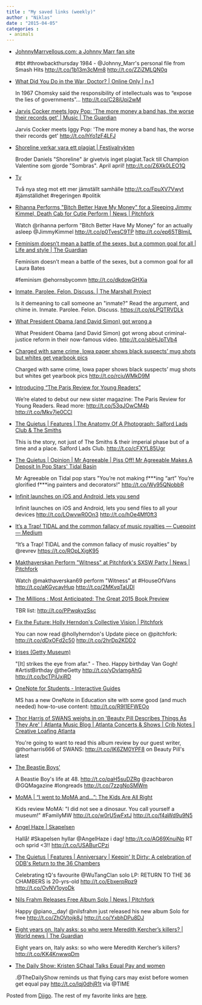 ```yaml
---
title : "My saved links (weekly)"
author : "Niklas"
date : "2015-04-05"
categories : 
 - animals
---
```


- [JohnnyMarrvellous.com: a Johnny Marr fan site](http://johnnymarrvellous.com/marrchives/personalfile.php)
    
    #tbt #throwbackthursday 1984 - @Johnny\_Marr's personal file from Smash Hits http://t.co/1b13m3cMm8 http://t.co/ZZiZMLQN0q
    
    
- [What Did You Do in the War, Doctor? | Online Only | n+1](https://nplusonemag.com/online-only/book-review/what-did-you-do-in-the-war-doctor/?utm_content=buffer5dcd5&utm_medium=social&utm_source=twitter.com&utm_campaign=buffer)
    
    In 1967 Chomsky said the responsibility of intellectuals was to “expose the lies of governments”... http://t.co/C28iUpi2wM
    
- [Jarvis Cocker meets Iggy Pop: 'The more money a band has, the worse their records get' | Music | The Guardian](http://www.theguardian.com/music/2015/apr/02/jarvis-cocker-meets-iggy-pop-bbc-6-music)
    
    Jarvis Cocker meets Iggy Pop: 'The more money a band has, the worse their records get' http://t.co/hYo1zF4LFJ
    
- [Shoreline verkar vara ett plagiat | Festivalrykten](http://www.festivalrykten.se/shoreline-verkar-vara-ett-plagiat/)
    
    Broder Daniels "Shoreline" är givetvis inget plagiat.Tack till Champion Valentine som gjorde "Sombras". April april! http://t.co/Z6Xk0LEO1Q
    
- [Tv](http://www.regeringen.se/sb/d/19777/a/256844)
    
    Två nya steg mot ett mer jämställt samhälle http://t.co/FpuXV7Vwyt #jämställdhet #regeringen #politik
    
    
- [Rihanna Performs "Bitch Better Have My Money" for a Sleeping Jimmy Kimmel, Death Cab for Cutie Perform | News | Pitchfork](http://pitchfork.com/news/59089-rihanna-performs-bitch-better-have-my-money-for-a-sleeping-jimmy-kimmel-death-cab-for-cutie-perform/)
    
    Watch @rihanna perform "Bitch Better Have My Money" for an actually asleep @JimmyKimmel http://t.co/p0TvesC9TP http://t.co/ep65TBImjL
    
- [Feminism doesn’t mean a battle of the sexes, but a common goal for all | Life and style | The Guardian](http://www.theguardian.com/lifeandstyle/womens-blog/2015/mar/27/feminism-battle-sexes-womens-rights-men)
    
    Feminism doesn’t mean a battle of the sexes, but a common goal for all Laura Bates
    
    #feminism @ehornsbycomm http://t.co/dkdowGHXia
    
    
- [Inmate. Parolee. Felon. Discuss. | The Marshall Project](https://www.themarshallproject.org/2015/04/01/inmate-parolee-felon-discuss?utm_medium=social&utm_campaign=share-tools&utm_source=twitter&utm_content=post-top)
    
    Is it demeaning to call someone an "inmate?" Read the argument, and chime in. Inmate. Parolee. Felon. Discuss. https://t.co/pLPQTRVDLk
    
- [What President Obama (and David Simon) got wrong a](http://www.psmag.com/politics-and-law/obama-and-david-simon-wrong-criminal-justice)
    
    What President Obama (and David Simon) got wrong about criminal-justice reform in their now-famous video. http://t.co/sbHjJpTVb4
    
- [Charged with same crime, Iowa paper shows black suspects’ mug shots but whites get yearbook pics](http://www.rawstory.com/rs/2015/03/charged-with-same-crime-iowa-paper-shows-black-suspects-mug-shots-but-whites-get-yearbook-pics/?utm_content=buffer7e7bc&utm_medium=social&utm_source=twitter.com&utm_campaign=buffer)
    
    Charged with same crime, Iowa paper shows black suspects’ mug shots but whites get yearbook pics http://t.co/rciuWMkD9M
    
- [Introducing “The Paris Review for Young Readers”](http://www.theparisreview.org/blog/2015/04/01/the-paris-review-for-young-readers/)
    
    We’re elated to debut our new sister magazine: The Paris Review for Young Readers. Read more: http://t.co/53qJOwCM4b http://t.co/Mkv7je0CCl
    
- [The Quietus | Features | The Anatomy Of A Photograph: Salford Lads Club & The Smiths](http://thequietus.com/articles/17532-salford-lads-club-the-smiths-photo)
    
    This is the story, not just of The Smiths & their imperial phase but of a time and a place. Salford Lads Club. http://t.co/cFXYL85Ugr
    
- [The Quietus | Opinion | Mr Agreeable | Piss Off! Mr Agreeable Makes A Deposit In Pop Stars' Tidal Basin](http://thequietus.com/articles/17547-tidal-pop-streaming-bellends-mr-agreeable)
    
    Mr Agreeable on Tidal pop stars "You’re not making f\*\*\*ing “art” You’re glorified f\*\*\*ing painters and decorators!" http://t.co/Wy95QNobbR
    
- [Infinit launches on iOS and Android, lets you send](http://tnw.me/eCNUSY8)
    
    Infinit launches on iOS and Android, lets you send files to all your devices http://t.co/LOwvwR0On3 http://t.co/hOe4Mf0ft3
    
- [It’s a Trap! TIDAL and the common fallacy of music royalties — Cuepoint — Medium](https://medium.com/cuepoint/it-s-a-trap-tidal-and-the-common-fallacy-of-music-royalties-db479441ad58?source=tw-504c7870fdb6-1427826309336&utm_source=TwitterAccount&utm_medium=Twitter&utm_campaign=TwitterAccount)
    
    “It’s a Trap! TIDAL and the common fallacy of music royalties” by @revrev https://t.co/ROpLXjgK95
    
- [Makthaverskan Perform "Witness" at Pitchfork's SXSW Party | News | Pitchfork](http://pitchfork.com/news/59052-makthaverskan-perform-witness-at-pitchforks-sxsw-party/?utm_source=twitter&utm_medium=newspost&utm_campaign=pitchforktv)
    
    Watch @makthaverskan69 perform "Witness" at #HouseOfVans http://t.co/aKGycayHup http://t.co/2MKvqTaUDl
    
    
- [The Millions : Most Anticipated: The Great 2015 Book Preview](http://www.themillions.com/2015/01/most-anticipated-the-great-2015-book-preview.html)
    
    TBR list: http://t.co/PPwqkyzSsc
    
- [Fix the Future: Holly Herndon's Collective Vision | Pitchfork](http://pitchfork.com/features/update/9619-fix-the-future-holly-herndons-collective-vision/)
    
    You can now read @hollyherndon's Update piece on @pitchfork: http://t.co/dDxOFd2c50 http://t.co/2hrDp2KDD2
    
- [Irises (Getty Museum)](http://www.getty.edu/art/collection/objects/826/vincent-van-gogh-irises-dutch-1889/)
    
    "\[It\] strikes the eye from afar." - Theo. Happy birthday Van Gogh! #ArtistBirthday @theGetty http://t.co/yDvIamgAhG http://t.co/bcTPiUxiRD
    
    
- [OneNote for Students - Interactive Guides](http://onenoteineducation.com/en-US/students/)
    
    MS has a new OneNote in Education site with some good (and much needed) how-to-use content: http://t.co/R9I1EFWEOo
    
- [Thor Harris of SWANS weighs in on 'Beauty Pill Describes Things As They Are' | Atlanta Music Blog | Atlanta Concerts & Shows | Crib Notes | Creative Loafing Atlanta](http://clatl.com/cribnotes/archives/2015/03/28/thor-harris-of-swans-weighs-in-on-beauty-pill-describes-things-as-they-are)
    
    You're going to want to read this album review by our guest writer, @thorharris666 of SWANS: http://t.co/IK6ZM0YPF8 on Beauty Pill's latest
    
- [The Beastie Boys'](http://www.gq.com/entertainment/music/201503/ad-rock-beastie-boys-noah-baumbach-movie?printable=true&src=longreads&utm_content=buffer67b76&utm_medium=social&utm_source=twitter.com&utm_campaign=buffer)
    
    A Beastie Boy's life at 48. http://t.co/paH5suDZRg @zachbaron @GQMagazine #longreads http://t.co/7zzgNoSMWm
    
    
- [MoMA | “I went to MoMA and…”: The Kids Are All Right](http://www.moma.org/explore/inside_out/2011/04/12/i-went-to-moma-and-the-kids-are-all-right?utm_source=social&utm_medium=twitter&utm_campaign=032715f)
    
    Kids review MoMA: "I did not see a dinosaur. You call yourself a museum!" #FamilyMW http://t.co/w0rU5wFxtJ http://t.co/f4aWd9u9N5
    
    
- [Angel Haze | Skapelsen](http://skapelsen.com/portfolio/angel-haze/)
    
    Hallå! #Skapelsen hyllar @AngelHaze i dag! http://t.co/AG69XnuiNp RT och sprid <3!! http://t.co/USABurCPzi
    
    
- [The Quietus | Features | Anniversary | Keepin' It Dirty: A celebration of ODB's Return to the 36 Chambers](http://thequietus.com/articles/17525-odb-return-to-the-36-chambers-ol-dirty-bastard)
    
    Celebrating tQ's favourite @WuTangClan solo LP: RETURN TO THE 36 CHAMBERS is 20-yrs-old http://t.co/EbxerpRpz9 http://t.co/OvNV1oyoDk
    
- [Nils Frahm Releases Free Album Solo | News | Pitchfork](http://pitchfork.com/news/59021-nils-frahm-releases-free-album-solo/)
    
    Happy @piano\_\_day! @nilsfrahm just released his new album Solo for free http://t.co/ZhOVtojk8J http://t.co/YxbhDPu8DJ
    
- [Eight years on, Italy asks: so who were Meredith Kercher’s killers? | World news | The Guardian](http://www.theguardian.com/world/2015/mar/28/meredith-kercher-amanda-knox-raffaele-sollecito-italy-case?utm_content=buffer1bdc9&utm_medium=social&utm_source=twitter.com&utm_campaign=buffer)
    
    Eight years on, Italy asks: so who were Meredith Kercher’s killers? http://t.co/KK4KnwwqDm
    
- [The Daily Show: Kristen SChaal Talks Equal Pay and women](http://time.com/3757898/daily-show-kristen-schaal-women-equal-pay/?xid=tcoshare)
    
    .@TheDailyShow reminds us that flying cars may exist before women get equal pay http://t.co/lqj0dhjR1t via @TIME
    

Posted from [Diigo](https://www.diigo.com). The rest of my favorite links are [here](https://www.diigo.com/user/npivic).
